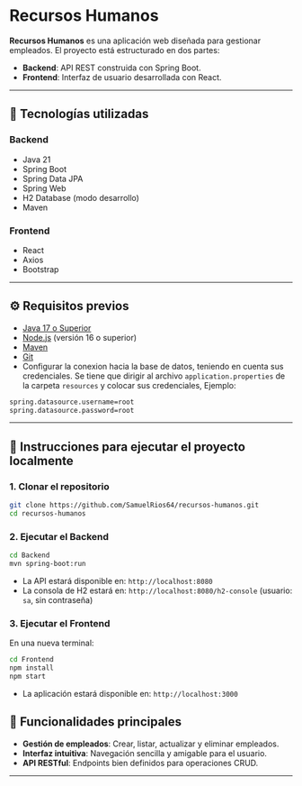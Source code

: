 # Recursos Humanos

**Recursos Humanos** es una aplicación web diseñada para gestionar empleados. El proyecto está estructurado en dos partes:

* **Backend**: API REST construida con Spring Boot.
* **Frontend**: Interfaz de usuario desarrollada con React.

---

## 🧰 Tecnologías utilizadas

### Backend

* Java 21
* Spring Boot
* Spring Data JPA
* Spring Web
* H2 Database (modo desarrollo)
* Maven

### Frontend

* React
* Axios
* Bootstrap

---

## ⚙️ Requisitos previos

* [Java 17 o Superior](https://adoptium.net/)
* [Node.js](https://nodejs.org/) (versión 16 o superior)
* [Maven](https://maven.apache.org/)
* [Git](https://git-scm.com/)
* Configurar la conexion hacia la base de datos, teniendo en cuenta sus credenciales.
Se tiene que dirigir al archivo ```application.properties``` de la carpeta ```resources``` y colocar sus credenciales, Ejemplo:
```bash
spring.datasource.username=root
spring.datasource.password=root
```

---

## 🚀 Instrucciones para ejecutar el proyecto localmente

### 1. Clonar el repositorio

```bash
git clone https://github.com/SamuelRios64/recursos-humanos.git
cd recursos-humanos
```

### 2. Ejecutar el Backend

```bash
cd Backend
mvn spring-boot:run
```

* La API estará disponible en: `http://localhost:8080`
* La consola de H2 estará en: `http://localhost:8080/h2-console` (usuario: `sa`, sin contraseña)

### 3. Ejecutar el Frontend

En una nueva terminal:

```bash
cd Frontend
npm install
npm start
```

* La aplicación estará disponible en: `http://localhost:3000`


## 📌 Funcionalidades principales

* **Gestión de empleados**: Crear, listar, actualizar y eliminar empleados.
* **Interfaz intuitiva**: Navegación sencilla y amigable para el usuario.
* **API RESTful**: Endpoints bien definidos para operaciones CRUD.

---


